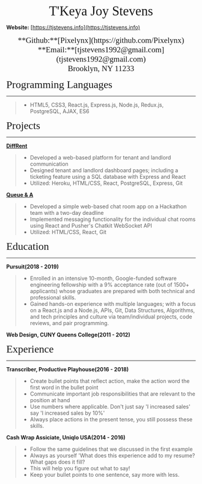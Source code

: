<center><span style="font-family:Didot; font-size:2.5em;">T'Keya Joy Stevens</span></center>

**Website:** [https://tjstevens.info](https://tjstevens.info)

<center><span style="font-family:Didot; font-size:1.5em;">**Github:**[Pixelynx](https://github.com/Pixelynx)</span></center>

<center><span style="font-family:Didot; font-size:1.5em;">**Email:**[tjstevens1992@gmail.com](tjstevens1992@gmail.com)</span></center>

<center><span style="font-family:Didot; font-size:1.5em;">Brooklyn, NY 11233
</span></center>

<span style="font-family:Didot; font-size:2em;">Programming Languages</span>
<br />
- - - -

> * HTML5, CSS3, React.js, Express.js, Node.js, Redux.js, PostgreSQL, AJAX, ES6 

<span style="font-family:Didot; font-size:2em;">Projects</span>
<br />
- - - -

**[DiffRent](https://diff-rent.herokuapp.com)**                                
   
> * Developed a web-based platform for tenant and landlord communication 
> * Designed tenant and landlord dashboard pages; including a ticketing feature using a SQL database with Express and React
> * Utilized: Heroku, HTML/CSS, React, PostgreSQL, Express, Git


**[Queue & A](https://github.com/Pixelynx/QueueNA)**                                
   
> * Developed a simple web-based chat room app on a Hackathon team with a two-day deadline 
> * Implemented messaging functionality for the individual chat rooms using React and Pusher's Chatkit WebSocket API 
> * Utilized: HTML/CSS, React, Git

<span style="font-family:Didot; font-size:2em;">Education</span>
<br />
- - - -

**Pursuit(2018 - 2019)**                                
   
> * Enrolled in an intensive 10-month, Google-funded software engineering fellowship with a 9% acceptance rate (out of 1500+ applicants) whose graduates are prepared with both technical and professional skills.
> * Gained hands-on experience with multiple languages; with a focus on a React.js and a Node.js, APIs, Git, Data Structures, Algorithms, and tech principles and culture via team/individual projects, code reviews, and pair programming.


**Web Design, CUNY Queens College(2011 - 2012)**   

<span style="font-family:Didot; font-size:2em;">Experience</span>
<br />
- - - -

**Transcriber, Productive Playhouse(2016 - 2018)**              
> * Create bullet points that reflect action, make the action word the first word in the bullet point
> * Communicate important job responsibilities that are relevant to the position at hand
> * Use numbers where applicable. Don't just say 'I increased sales' say 'I increased sales by 10%'
> * Always place actions in the present tense, you still possess these skills.


**Cash Wrap Assiciate, Uniqlo USA(2014 - 2016)**       
> * Follow the same guidelines that we discussed in the first example
> * Always as yourself 'What does this experience add to my resume? What gaps does it fill?
> * This will help you figure out what to say!
> * Keep your bullet points to one sentence, say more with less.
